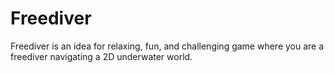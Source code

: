 # Freediver
Freediver is an idea for relaxing, fun, and challenging game where you are a freediver navigating a 2D underwater world.
